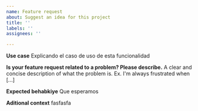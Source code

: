 ```yaml
---
name: Feature request
about: Suggest an idea for this project
title: ''
labels: ''
assignees: ''

---
```


**Use case**
Explicando el caso de uso de esta funcionalidad 

**Is your feature request related to a problem? Please describe.**
A clear and concise description of what the problem is. Ex. I'm always frustrated when [...]

**Expected behabkiye**
Que esperamos 

**Aditional context**
fasfasfa
